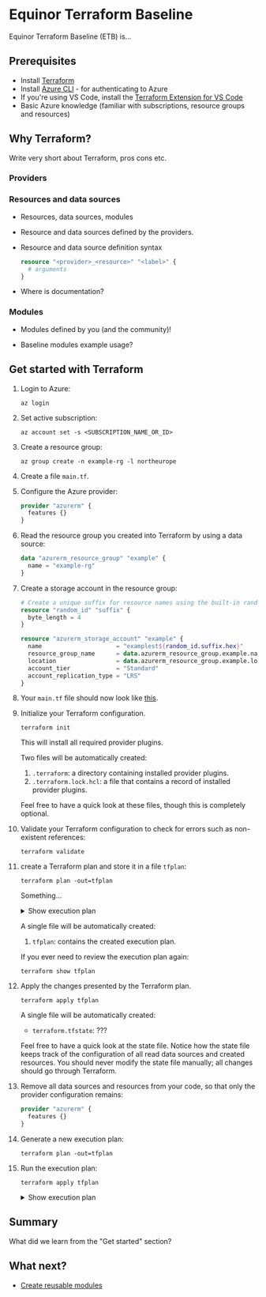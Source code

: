 # Equinor Terraform Baseline

Equinor Terraform Baseline (ETB) is...

## Prerequisites

- Install [Terraform](https://developer.hashicorp.com/terraform/downloads)
- Install [Azure CLI](https://learn.microsoft.com/en-us/cli/azure/install-azure-cli) - for authenticating to Azure
- If you're using VS Code, install the [Terraform Extension for VS Code](https://marketplace.visualstudio.com/items?itemName=hashicorp.terraform)
- Basic Azure knowledge (familiar with subscriptions, resource groups and resources)

## Why Terraform?

Write very short about Terraform, pros cons etc.

### Providers

### Resources and data sources

- Resources, data sources, modules

- Resource and data sources defined by the providers.

- Resource and data source definition syntax

    ```terraform
    resource "<provider>_<resource>" "<label>" {
      # arguments
    }
    ```

- Where is documentation?

### Modules

- Modules defined by you (and the community)!

- Baseline modules example usage?

## Get started with Terraform

1. Login to Azure:

    ```console
    az login
    ```

1. Set active subscription:

    ```console
    az account set -s <SUBSCRIPTION_NAME_OR_ID>
    ```

1. Create a resource group:

    ```console
    az group create -n example-rg -l northeurope
    ```

1. Create a file `main.tf`.

1. Configure the Azure provider:

    ```terraform
    provider "azurerm" {
      features {}
    }
    ```

1. Read the resource group you created into Terraform by using a data source:

    ```terraform
    data "azurerm_resource_group" "example" {
      name = "example-rg"
    }
    ```

1. Create a storage account in the resource group:

    ```terraform
    # Create a unique suffix for resource names using the built-in random provider
    resource "random_id" "suffix" {
      byte_length = 4
    }

    resource "azurerm_storage_account" "example" {
      name                     = "examplest${random_id.suffix.hex}"
      resource_group_name      = data.azurerm_resource_group.example.name
      location                 = data.azurerm_resource_group.example.location
      account_tier             = "Standard"
      account_replication_type = "LRS"
    }
    ```

1. Your `main.tf` file should now look like [this](terraform/main.tf).

1. Initialize your Terraform configuration.

    ```console
    terraform init
    ```

    This will install all required provider plugins.

    Two files will be automatically created:

    1. `.terraform`: a directory containing installed provider plugins.
    1. `.terraform.lock.hcl`: a file that contains a record of installed provider plugins.

    Feel free to have a quick look at these files, though this is completely optional.

1. Validate your Terraform configuration to check for errors such as non-existent references:

    ```console
    terraform validate
    ```

1. create a Terraform plan and store it in a file `tfplan`:

    ```console
    terraform plan -out=tfplan
    ```

    Something...

    <details><summary>Show execution plan</summary>

    ```console
    $ terraform show tfplan

    Terraform used the selected providers to generate the following execution plan. Resource actions are indicated with the following symbols:
      + create

    Terraform will perform the following actions:

      # azurerm_storage_account.example will be created
      + resource "azurerm_storage_account" "example" {
          + access_tier                       = (known after apply)
          + account_kind                      = "StorageV2"
          + account_replication_type          = "LRS"
          + account_tier                      = "Standard"
          + allow_nested_items_to_be_public   = true
          + cross_tenant_replication_enabled  = true
          + default_to_oauth_authentication   = false
          + enable_https_traffic_only         = true
          + id                                = (known after apply)
          + infrastructure_encryption_enabled = false
          + is_hns_enabled                    = false
          + large_file_share_enabled          = (known after apply)
          + location                          = "northeurope"
          + min_tls_version                   = "TLS1_2"
          + name                              = (known after apply)
          + nfsv3_enabled                     = false
          + primary_access_key                = (sensitive value)
          + primary_blob_connection_string    = (sensitive value)
          + primary_blob_endpoint             = (known after apply)
          + primary_blob_host                 = (known after apply)
          + primary_connection_string         = (sensitive value)
          + primary_dfs_endpoint              = (known after apply)
          + primary_dfs_host                  = (known after apply)
          + primary_file_endpoint             = (known after apply)
          + primary_file_host                 = (known after apply)
          + primary_location                  = (known after apply)
          + primary_queue_endpoint            = (known after apply)
          + primary_queue_host                = (known after apply)
          + primary_table_endpoint            = (known after apply)
          + primary_table_host                = (known after apply)
          + primary_web_endpoint              = (known after apply)
          + primary_web_host                  = (known after apply)
          + public_network_access_enabled     = true
          + queue_encryption_key_type         = "Service"
          + resource_group_name               = "example-rg"
          + secondary_access_key              = (sensitive value)
          + secondary_blob_connection_string  = (sensitive value)
          + secondary_blob_endpoint           = (known after apply)
          + secondary_blob_host               = (known after apply)
          + secondary_connection_string       = (sensitive value)
          + secondary_dfs_endpoint            = (known after apply)
          + secondary_dfs_host                = (known after apply)
          + secondary_file_endpoint           = (known after apply)
          + secondary_file_host               = (known after apply)
          + secondary_location                = (known after apply)
          + secondary_queue_endpoint          = (known after apply)
          + secondary_queue_host              = (known after apply)
          + secondary_table_endpoint          = (known after apply)
          + secondary_table_host              = (known after apply)
          + secondary_web_endpoint            = (known after apply)
          + secondary_web_host                = (known after apply)
          + sftp_enabled                      = false
          + shared_access_key_enabled         = true
          + table_encryption_key_type         = "Service"
        }

      # random_id.suffix will be created
      + resource "random_id" "suffix" {
          + b64_std     = (known after apply)
          + b64_url     = (known after apply)
          + byte_length = 8
          + dec         = (known after apply)
          + hex         = (known after apply)
          + id          = (known after apply)
        }

    Plan: 2 to add, 0 to change, 0 to destroy.
    ```

    </details>

    A single file will be automatically created:

    1. `tfplan`: contains the created execution plan.

    If you ever need to review the execution plan again:

    ```console
    terraform show tfplan
    ```

1. Apply the changes presented by the Terraform plan.

    ```console
    terraform apply tfplan
    ```

    A single file will be automatically created:

    - `terraform.tfstate`: ???

    Feel free to have a quick look at the state file.
    Notice how the state file keeps track of the configuration of all read data sources and created resources.
    You should never modify the state file manually; all changes should go through Terraform.

1. Remove all data sources and resources from your code, so that only the provider configuration remains:

    ```terraform
    provider "azurerm" {
      features {}
    }
    ```

1. Generate a new execution plan:

    ```console
    terraform plan -out=tfplan
    ```

1. Run the execution plan:

    ```console
    terraform apply tfplan
    ```

    <details><summary>Show execution plan</summary>

    ```console
    $ terraform show tfplan

    Terraform used the selected providers to generate the following execution plan. Resource actions are indicated with the following symbols:
      - destroy

    Terraform will perform the following actions:

      # azurerm_storage_account.example will be destroyed
      # (because azurerm_storage_account.example is not in configuration)
      - resource "azurerm_storage_account" "example" {
          - access_tier                       = "Hot" -> null
          - account_kind                      = "StorageV2" -> null
          - account_replication_type          = "LRS" -> null
          - account_tier                      = "Standard" -> null
          - allow_nested_items_to_be_public   = true -> null
          - cross_tenant_replication_enabled  = true -> null
          - default_to_oauth_authentication   = false -> null
          - enable_https_traffic_only         = true -> null
          - id                                = "/subscriptions/<SUBSCRIPTION_ID>/resourceGroups/example-rg/providers/Microsoft.Storage/storageAccounts/examplestd64f295a" -> null
          - infrastructure_encryption_enabled = false -> null
          - is_hns_enabled                    = false -> null
          - location                          = "northeurope" -> null
          - min_tls_version                   = "TLS1_2" -> null
          - name                              = "examplestd64f295a" -> null
          - nfsv3_enabled                     = false -> null
          - primary_access_key                = (sensitive value) -> null
          - primary_blob_connection_string    = (sensitive value) -> null
          - primary_blob_endpoint             = "https://examplestd64f295a.blob.core.windows.net/" -> null
          - primary_blob_host                 = "examplestd64f295a.blob.core.windows.net" -> null
          - primary_connection_string         = (sensitive value) -> null
          - primary_dfs_endpoint              = "https://examplestd64f295a.dfs.core.windows.net/" -> null
          - primary_dfs_host                  = "examplestd64f295a.dfs.core.windows.net" -> null
          - primary_file_endpoint             = "https://examplestd64f295a.file.core.windows.net/" -> null
          - primary_file_host                 = "examplestd64f295a.file.core.windows.net" -> null
          - primary_location                  = "northeurope" -> null
          - primary_queue_endpoint            = "https://examplestd64f295a.queue.core.windows.net/" -> null
          - primary_queue_host                = "examplestd64f295a.queue.core.windows.net" -> null
          - primary_table_endpoint            = "https://examplestd64f295a.table.core.windows.net/" -> null
          - primary_table_host                = "examplestd64f295a.table.core.windows.net" -> null
          - primary_web_endpoint              = "https://examplestd64f295a.z16.web.core.windows.net/" -> null
          - primary_web_host                  = "examplestd64f295a.z16.web.core.windows.net" -> null
          - public_network_access_enabled     = true -> null
          - queue_encryption_key_type         = "Service" -> null
          - resource_group_name               = "example-rg" -> null
          - secondary_access_key              = (sensitive value) -> null
          - secondary_connection_string       = (sensitive value) -> null
          - sftp_enabled                      = false -> null
          - shared_access_key_enabled         = true -> null
          - table_encryption_key_type         = "Service" -> null
          - tags                              = {} -> null

          - blob_properties {
              - change_feed_enabled           = false -> null
              - change_feed_retention_in_days = 0 -> null
              - last_access_time_enabled      = false -> null
              - versioning_enabled            = false -> null
            }

          - network_rules {
              - bypass                     = [
                  - "AzureServices",
                ] -> null
              - default_action             = "Allow" -> null
              - ip_rules                   = [] -> null
              - virtual_network_subnet_ids = [] -> null
            }

          - queue_properties {
              - hour_metrics {
                  - enabled               = true -> null
                  - include_apis          = true -> null
                  - retention_policy_days = 7 -> null
                  - version               = "1.0" -> null
                }
              - logging {
                  - delete                = false -> null
                  - read                  = false -> null
                  - retention_policy_days = 0 -> null
                  - version               = "1.0" -> null
                  - write                 = false -> null
                }
              - minute_metrics {
                  - enabled               = false -> null
                  - include_apis          = false -> null
                  - retention_policy_days = 0 -> null
                  - version               = "1.0" -> null
                }
            }

          - share_properties {
              - retention_policy {
                  - days = 7 -> null
                }
            }
        }

      # random_id.suffix will be destroyed
      # (because random_id.suffix is not in configuration)
      - resource "random_id" "suffix" {
          - b64_std     = "1k8pWg==" -> null
          - b64_url     = "1k8pWg" -> null
          - byte_length = 4 -> null
          - dec         = "3595512154" -> null
          - hex         = "d64f295a" -> null
          - id          = "1k8pWg" -> null
        }

    Plan: 0 to add, 0 to change, 2 to destroy.
    ```

    </details>

## Summary

What did we learn from the "Get started" section?

## What next?

- [Create reusable modules](docs/reusable-modules.md)
